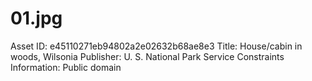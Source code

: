 # 01.jpg

Asset ID: e45110271eb94802a2e02632b68ae8e3
Title: House/cabin in woods, Wilsonia
Publisher: U. S. National Park Service
Constraints Information: Public domain
